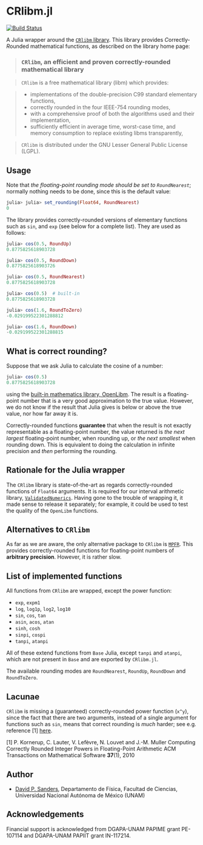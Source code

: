 # CRlibm.jl

[![Build Status](https://travis-ci.org/dpsanders/CRlibm.jl.svg?branch=master)](https://travis-ci.org/dpsanders/CRlibm.jl)

A Julia wrapper around the [`CRlibm` library](http://lipforge.ens-lyon.fr/www/crlibm/). This library provides *C*orrectly-*R*ounded mathematical functions, as described on the
library home page:


> ### `CRlibm`, an efficient and proven correctly-rounded mathematical library

> `CRlibm` is a free mathematical library (libm) which provides:

> - implementations of the double-precision C99 standard elementary functions,
> - correctly rounded in the four IEEE-754 rounding modes,
> - with a comprehensive proof of both the algorithms used and their implementation,
> - sufficiently efficient in average time, worst-case time, and memory consumption to replace existing libms transparently,

> `CRlibm` is distributed under the GNU Lesser General Public License (LGPL).

## Usage

Note that *the floating-point rounding mode should be set to `RoundNearest`*; normally nothing needs to be done,
since this is the default value:

```julia
julia> julia> set_rounding(Float64, RoundNearest)
0
```

The library provides correctly-rounded versions of elementary functions such as
`sin`, and  `exp` (see below for a complete list). They are used as follows:


```julia
julia> cos(0.5, RoundUp)
0.8775825618903728

julia> cos(0.5, RoundDown)
0.8775825618903726

julia> cos(0.5, RoundNearest)
0.8775825618903728

julia> cos(0.5)  # built-in
0.8775825618903728

julia> cos(1.6, RoundToZero)
-0.029199522301288812

julia> cos(1.6, RoundDown)
-0.029199522301288815

```

## What is correct rounding?
Suppose that we ask Julia to calculate the cosine of a number:
```julia
julia> cos(0.5)
0.8775825618903728
```
using the [built-in mathematics library, OpenLibm](https://github.com/JuliaLang/openlibm).
The result is a floating-point number that is a very good approximation to the
true value. However, we do not know if the result that Julia gives is below or
above the true value, nor how far away it is.

Correctly-rounded functions **guarantee** that when the result is not
exactly representable as a floating-point number, the value returned is *the next
largest* floating-point number, when rounding up, or *the next smallest* when
rounding down. This is equivalent to doing the calculation in infinite
precision and *then* performing the rounding.

## Rationale for the Julia wrapper

The `CRlibm` library is state-of-the-art as regards correctly-rounded
functions of `Float64` arguments. It is required for our interval arithmetic library,
[`ValidatedNumerics`](https://github.com/dpsanders/ValidatedNumerics.jl).
Having gone to the trouble of wrapping it, it made sense to release it separately;
for example, it could be used to test the quality of the `OpenLibm` functions.

## Alternatives to `CRlibm`

As far as we are aware, the only alternative package to `CRlibm` is [`MPFR`](http://www.mpfr.org/). This provides correctly-rounded functions for
floating-point numbers of **arbitrary precision**. However, it is rather slow.

## List of implemented functions

All functions from `CRlibm` are wrapped, except the power function:
- `exp`, `expm1`
- `log`, `log1p`, `log2`, `log10`
- `sin`, `cos`, `tan`
- `asin`, `acos`, `atan`
- `sinh`, `cosh`
- `sinpi`, `cospi`
- `tanpi`, `atanpi`

All of these extend functions from `Base` Julia, except `tanpi` and `atanpi`,
which are not present in `Base` and are exported by `CRlibm.jl`.

The available rounding modes are `RoundNearest`, `RoundUp`, `RoundDown` and
`RoundToZero`.

## Lacunae

`CRlibm` is missing a (guaranteed) correctly-rounded power function (`x^y`), since the fact
that there are two arguments, instead of a single argument for functions such
as `sin`, means that correct rounding is *much* harder; see e.g. reference [1]  [here](http://perso.ens-lyon.fr/jean-michel.muller/p1-Kornerup.pdf).

[1] P. Kornerup, C. Lauter, V. Lefèvre, N. Louvet and J.-M. Muller
Computing Correctly Rounded Integer Powers in Floating-Point Arithmetic
ACM Transactions on Mathematical Software **37**(1), 2010

## Author
- [David P. Sanders](http://sistemas.fciencias.unam.mx/~dsanders),
Departamento de Física, Facultad de Ciencias, Universidad Nacional Autónoma de México (UNAM)

## Acknowledgements ##
Financial support is acknowledged from DGAPA-UNAM PAPIME grant PE-107114 and DGAPA-UNAM PAPIIT grant IN-117214.
